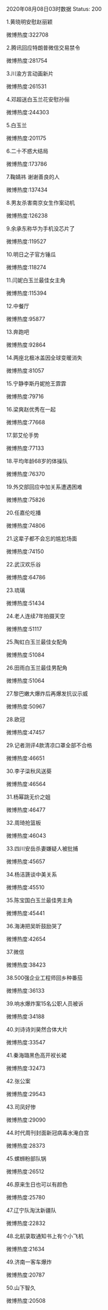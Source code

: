 2020年08月08日03时数据
Status: 200

1.黄晓明安慰赵丽颖

微博热度:322708

2.腾讯回应特朗普微信交易禁令

微博热度:281754

3.川渝方言动画新片

微博热度:261531

4.邓超送白玉兰花安慰孙俪

微博热度:244303

5.白玉兰

微博热度:201175

6.二十不惑大结局

微博热度:173786

7.鞠婧祎 谢谢善良的人

微博热度:137434

8.男友杀害南京女生作案动机

微博热度:126238

9.余承东称华为手机没芯片了

微博热度:119527

10.明日之子官方锤瓜

微博热度:118274

11.闫妮白玉兰最佳女主角

微博热度:115394

12.中餐厅

微博热度:95877

13.奔跑吧

微博热度:92864

14.两座北极冰盖因全球变暖消失

微博热度:81057

15.宁静李斯丹妮抢王霏霏

微博热度:79716

16.梁爽赵优秀在一起

微博热度:77668

17.郭艾伦手势

微博热度:77133

18.平均年龄68岁的体操队

微博热度:76370

19.外交部回应中加关系遭遇困难

微博热度:75826

20.任嘉伦吃播

微博热度:74806

21.这辈子都不会忘的尴尬场面

微博热度:74150

22.武汉欢乐谷

微博热度:64786

23.琉璃

微博热度:51434

24.老人连续7年拍摄天空

微博热度:51117

25.陶虹白玉兰最佳女配角

微博热度:51084

26.田雨白玉兰最佳男配角

微博热度:51064

27.黎巴嫩大爆炸后再爆发抗议示威

微博热度:50967

28.欧冠

微博热度:47457

29.记者测评4款清凉口罩全部不合格

微博热度:46651

30.李子柒秋风送葵

微博热度:46564

31.杨幂跳无价之姐

微博热度:46477

32.周琦抢篮板

微博热度:46043

33.四川安岳杀妻嫌疑人被批捕

微博热度:45657

34.杨洁篪谈中美关系

微博热度:45510

35.陈宝国白玉兰最佳男主角

微博热度:45441

36.海涛把吴昕鼓励哭了

微博热度:42654

37.微信

微博热度:38423

38.500强企业工程师回乡种番茄

微博热度:36133

39.响水爆炸案15名公职人员被诉

微博热度:34188

40.刘诗诗刘昊然合体大片

微博热度:33547

41.秦海璐黑色高开衩长裙

微博热度:32473

42.张公案

微博热度:29543

43.司凤好惨

微博热度:29090

44.时代周刊封面新冠病毒水淹白宫

微博热度:28373

45.螺蛳粉部队锅

微博热度:26512

46.原来生日也可以有颜色

微博热度:25780

47.辽宁队淘汰新疆队

微博热度:22832

48.北航录取通知书上有个小飞机

微博热度:21634

49.济南一客车爆炸

微博热度:20787

50.山下智久

微博热度:20508

